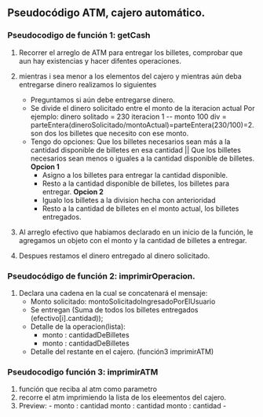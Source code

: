 ## Pseudocódigo ATM, cajero automático.


### Pseudocodigo de función 1: getCash

  1. Recorrer el arreglo de ATM para entregar los billetes, comprobar que aun hay existencias y hacer difentes operaciones. 
  2. mientras i sea menor a los elementos del cajero y mientras aún deba entregarse dinero realizamos lo siguientes
      * Preguntamos si aún debe entregarse dinero.
      * Se divide el dinero solicitado entre el monto de la iteracion actual 
        Por ejemplo:
            dinero solitado = 230
            iteracion 1 -- monto 100 
            div = parteEntera(dineroSolicitado/montoActual)=parteEntera(230/100)=2.
            son dos los billetes que necesito con ese monto. 
      * Tengo do opciones: Que los billetes necesarios  sean más a la cantidad disponible de billetes en esa cantidad || Que los billetes necesarios sean menos o iguales a la cantidad disponible de billetes. 
        __Opcion 1__
          - Asigno a los billetes para entregar la cantidad disponible. 
          - Resto a la cantidad disponible de billetes, los billetes para entregar. 
        __Opcion 2__
          - Igualo los billetes a la division hecha con anterioridad 
          - Resto a la cantidad de billetes en el monto actual, los billetes entregados. 
          
  3. Al arreglo efectivo que habiamos declarado en un inicio de la función, le agregamos un objeto con el monto y la cantidad de billetes a entregar.
  4. Despues restamos el dinero entregado al dinero solicitado.

### Pseudocódigo de función 2: imprimirOperacion.
  
1. Declara una cadena en la cual se concatenará el mensaje:
    * Monto solicitado: montoSolicitadoIngresadoPorElUsuario
    * Se entregan (Suma de todos los billetes entregados (efectivo[i].cantidad));
    * Detalle de la operacion(lista): 
        * monto : cantidadDeBilletes
        * monto : cantidadDeBilletes
    * Detalle del restante en el cajero. (función3 imprimirATM)
        
  
### Pseudocodigo función 3: imprimirATM

  1. función que reciba al atm como parametro
  2. recorre el atm imprimiendo la lista de los eleementos del cajero.
  3. Preview:
    -
     monto : cantidad
     monto : cantidad 
     monto : cantidad
    -
